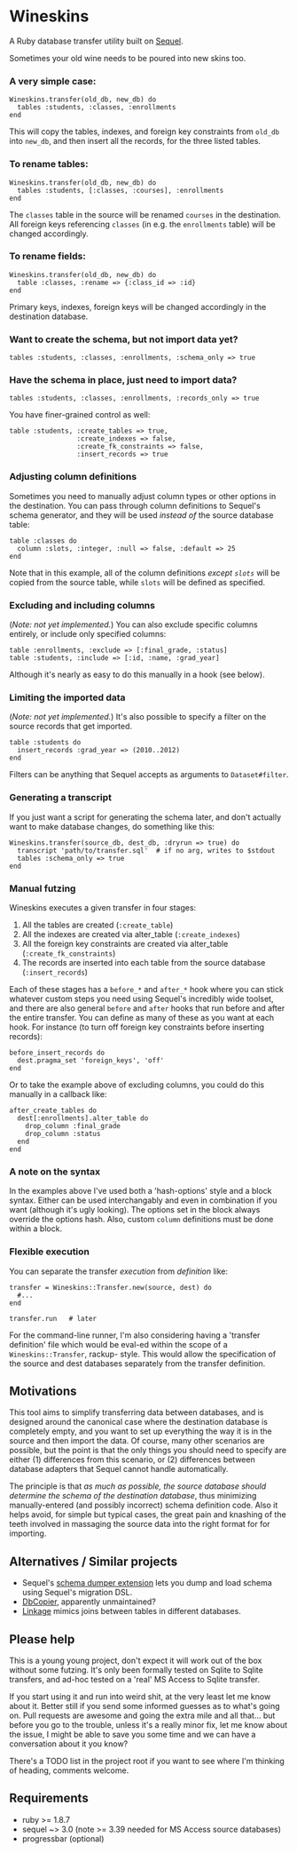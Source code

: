 ﻿# Wineskins

A Ruby database transfer utility built on [Sequel](http://sequel.rubyforge.org/).

Sometimes your old wine needs to be poured into new skins too.

### A very simple case:

    Wineskins.transfer(old_db, new_db) do
      tables :students, :classes, :enrollments
    end
    
This will copy the tables, indexes, and foreign key constraints from `old_db` into `new_db`, and then insert all the records, for the three listed tables.

### To rename tables:

    Wineskins.transfer(old_db, new_db) do
      tables :students, [:classes, :courses], :enrollments
    end
    
The `classes` table in the source will be renamed `courses` in the destination. All foreign keys referencing `classes` (in e.g. the `enrollments` table) will be changed accordingly.

### To rename fields:

    Wineskins.transfer(old_db, new_db) do
      table :classes, :rename => {:class_id => :id}
    end
    
Primary keys, indexes, foreign keys will be changed accordingly in the destination database.

### Want to create the schema, but not import data yet?

    tables :students, :classes, :enrollments, :schema_only => true
    
### Have the schema in place, just need to import data?

    tables :students, :classes, :enrollments, :records_only => true
    
You have finer-grained control as well:

    table :students, :create_tables => true, 
                     :create_indexes => false,
                     :create_fk_constraints => false,
                     :insert_records => true

### Adjusting column definitions

Sometimes you need to manually adjust column types or other options in the
destination. You can pass through column definitions to Sequel's schema generator, and they will be used _instead of_ the source database table:

    table :classes do
      column :slots, :integer, :null => false, :default => 25
    end
    
Note that in this example, all of the column definitions _except `slots`_ will be copied from the source table, while `slots` will be defined as specified.

### Excluding and including columns

(_Note: not yet implemented._)
You can also exclude specific columns entirely, or include only specified columns:

    table :enrollments, :exclude => [:final_grade, :status]
    table :students, :include => [:id, :name, :grad_year]

Although it's nearly as easy to do this manually in a hook (see below).

### Limiting the imported data

(_Note: not yet implemented._)
It's also possible to specify a filter on the source records that get imported.

    table :students do
      insert_records :grad_year => (2010..2012)
    end

Filters can be anything that Sequel accepts as arguments to `Dataset#filter`.

### Generating a transcript
    
If you just want a script for generating the schema later, and don't actually
want to make database changes, do something like this:

    Wineskins.transfer(source_db, dest_db, :dryrun => true) do
      transcript 'path/to/transfer.sql'  # if no arg, writes to $stdout
      tables :schema_only => true
    end

### Manual futzing

Wineskins executes a given transfer in four stages:

  1. All the tables are created (`:create_table`)
  2. All the indexes are created via alter_table (`:create_indexes`)
  3. All the foreign key constraints are created via alter_table (`:create_fk_constraints`)
  4. The records are inserted into each table from the source database (`:insert_records`)
  
Each of these stages has a `before_*` and `after_*` hook where you can stick
whatever custom steps you need using Sequel's incredibly wide toolset, and there
are also general `before` and `after` hooks that run before and after the entire
transfer. You can define as many of these as you want at each hook. For 
instance (to turn off foreign key constraints before inserting records):

    before_insert_records do
      dest.pragma_set 'foreign_keys', 'off'
    end
    
Or to take the example above of excluding columns, you could do this manually
in a callback like:

    after_create_tables do
      dest[:enrollments].alter_table do
        drop_column :final_grade
        drop_column :status
      end
    end
  
### A note on the syntax

In the examples above I've used both a 'hash-options' style and a block syntax.
Either can be used interchangably and even in combination if you want (although
it's ugly looking). The options set in the block always override the options
hash. Also, custom `column` definitions must be done within a block.

### Flexible execution

You can separate the transfer _execution_ from _definition_ like:

    transfer = Wineskins::Transfer.new(source, dest) do
      #...
    end
    
    transfer.run   # later
    
For the command-line runner, I'm also considering having a 'transfer definition'
file which would be eval-ed within the scope of a `Wineskins::Transfer`, rackup-
style. This would allow the specification of the source and dest databases
separately from the transfer definition.


## Motivations

This tool aims to simplify transferring data between databases, and is designed 
around the canonical case where the destination database is completely empty, 
and you want to set up everything the way it is in the source and then import 
the data. Of course, many other scenarios are possible, but the point is that 
the only things you should need to specify are either (1) differences from this
scenario, or (2) differences between database adapters that Sequel cannot 
handle automatically. 

The principle is that _as much as possible, the source database should determine
the schema of the destination database_, thus minimizing manually-entered (and 
possibly incorrect) schema definition code. Also it helps avoid, for simple but 
typical cases, the great pain and knashing of the teeth involved in massaging 
the source data into the right format for for importing.

## Alternatives / Similar projects

- Sequel's [schema dumper extension](http://sequel.rubyforge.org/rdoc-plugins/files/lib/sequel/extensions/schema_dumper_rb.html) lets you dump and load schema using Sequel's migration DSL.
- [DbCopier](https://github.com/santosh79/db-copier), apparently unmaintained?
- [Linkage](https://github.com/coupler/linkage) mimics joins between tables in
different databases.

## Please help

This is a young young project, don't expect it will work out of the box without
some futzing. It's only been formally tested on Sqlite to Sqlite transfers, and
ad-hoc tested on a 'real' MS Access to Sqlite transfer.

If you start using it and run into weird shit, at the very least let me know 
about it. Better still if you send some informed guesses as to what's going on. 
Pull requests are awesome and going the extra mile and all that... but before 
you go to the trouble, unless it's a really minor fix, let me know about the 
issue, I might be able to save you some time and we can have a conversation 
about it you know?

There's a TODO list in the project root if you want to see where I'm thinking 
of heading, comments welcome.


## Requirements

  - ruby >= 1.8.7
  - sequel ~> 3.0 (note >= 3.39 needed for MS Access source databases)
  - progressbar (optional)
  
